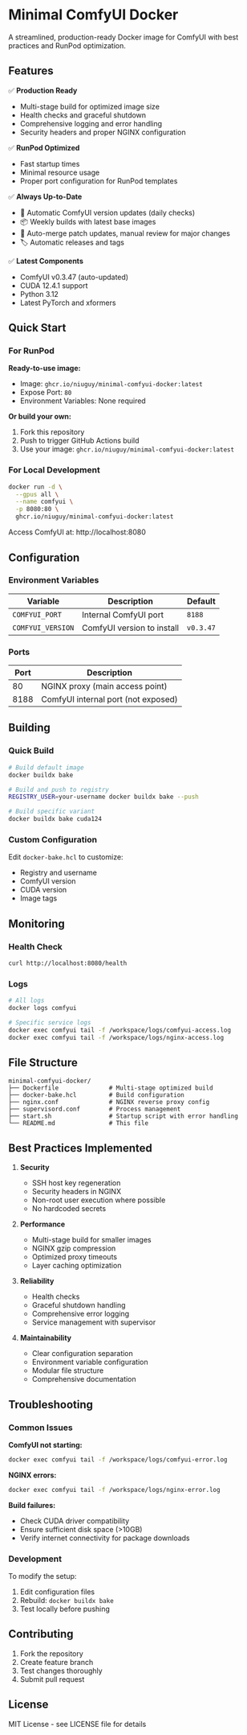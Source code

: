 # Minimal ComfyUI Docker

A streamlined, production-ready Docker image for ComfyUI with best practices and RunPod optimization.

## Features

✅ **Production Ready**
- Multi-stage build for optimized image size
- Health checks and graceful shutdown
- Comprehensive logging and error handling
- Security headers and proper NGINX configuration

✅ **RunPod Optimized**
- Fast startup times
- Minimal resource usage
- Proper port configuration for RunPod templates

✅ **Always Up-to-Date**
- 🤖 Automatic ComfyUI version updates (daily checks)
- 📦 Weekly builds with latest base images
- 🔄 Auto-merge patch updates, manual review for major changes
- 🏷️ Automatic releases and tags

✅ **Latest Components**
- ComfyUI v0.3.47 (auto-updated)
- CUDA 12.4.1 support
- Python 3.12
- Latest PyTorch and xformers

## Quick Start

### For RunPod

**Ready-to-use image:**
- Image: `ghcr.io/niuguy/minimal-comfyui-docker:latest`
- Expose Port: `80`
- Environment Variables: None required

**Or build your own:**
1. Fork this repository
2. Push to trigger GitHub Actions build
3. Use your image: `ghcr.io/niuguy/minimal-comfyui-docker:latest`

### For Local Development

```bash
docker run -d \
  --gpus all \
  --name comfyui \
  -p 8080:80 \
  ghcr.io/niuguy/minimal-comfyui-docker:latest
```

Access ComfyUI at: http://localhost:8080

## Configuration

### Environment Variables

| Variable | Description | Default |
|----------|-------------|---------|
| `COMFYUI_PORT` | Internal ComfyUI port | `8188` |
| `COMFYUI_VERSION` | ComfyUI version to install | `v0.3.47` |

### Ports

| Port | Description |
|------|-------------|
| 80 | NGINX proxy (main access point) |
| 8188 | ComfyUI internal port (not exposed) |

## Building

### Quick Build
```bash
# Build default image
docker buildx bake

# Build and push to registry
REGISTRY_USER=your-username docker buildx bake --push

# Build specific variant
docker buildx bake cuda124
```

### Custom Configuration
Edit `docker-bake.hcl` to customize:
- Registry and username
- ComfyUI version
- CUDA version
- Image tags

## Monitoring

### Health Check
```bash
curl http://localhost:8080/health
```

### Logs
```bash
# All logs
docker logs comfyui

# Specific service logs
docker exec comfyui tail -f /workspace/logs/comfyui-access.log
docker exec comfyui tail -f /workspace/logs/nginx-access.log
```

## File Structure

```
minimal-comfyui-docker/
├── Dockerfile              # Multi-stage optimized build
├── docker-bake.hcl         # Build configuration
├── nginx.conf              # NGINX reverse proxy config
├── supervisord.conf        # Process management
├── start.sh                # Startup script with error handling
└── README.md               # This file
```

## Best Practices Implemented

1. **Security**
   - SSH host key regeneration
   - Security headers in NGINX
   - Non-root user execution where possible
   - No hardcoded secrets

2. **Performance**
   - Multi-stage build for smaller images
   - NGINX gzip compression
   - Optimized proxy timeouts
   - Layer caching optimization

3. **Reliability**
   - Health checks
   - Graceful shutdown handling
   - Comprehensive error logging
   - Service management with supervisor

4. **Maintainability**
   - Clear configuration separation
   - Environment variable configuration
   - Modular file structure
   - Comprehensive documentation

## Troubleshooting

### Common Issues

**ComfyUI not starting:**
```bash
docker exec comfyui tail -f /workspace/logs/comfyui-error.log
```

**NGINX errors:**
```bash
docker exec comfyui tail -f /workspace/logs/nginx-error.log
```

**Build failures:**
- Check CUDA driver compatibility
- Ensure sufficient disk space (>10GB)
- Verify internet connectivity for package downloads

### Development

To modify the setup:
1. Edit configuration files
2. Rebuild: `docker buildx bake`
3. Test locally before pushing

## Contributing

1. Fork the repository
2. Create feature branch
3. Test changes thoroughly
4. Submit pull request

## License

MIT License - see LICENSE file for details